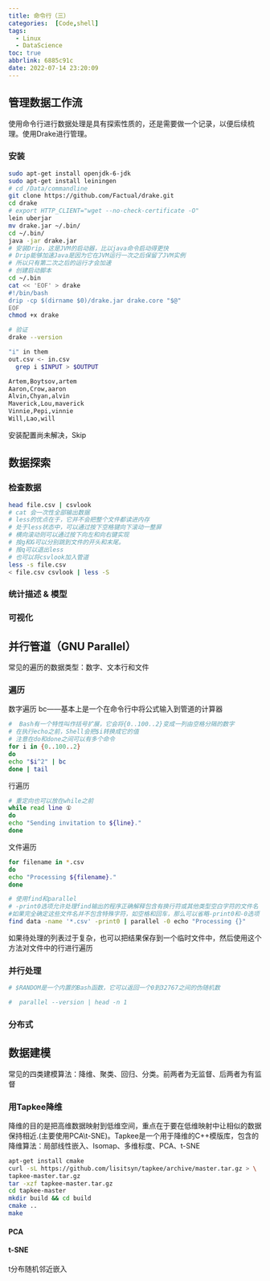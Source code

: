 ```yaml
---
title: 命令行（三）
categories:  [Code,shell]
tags:
  - Linux
  - DataScience
toc: true
abbrlink: 6885c91c
date: 2022-07-14 23:20:09
---
```


## 管理数据工作流
使用命令行进行数据处理是具有探索性质的，还是需要做一个记录，以便后续梳理。使用Drake进行管理。
<!--more-->
### 安装
``` sh
sudo apt-get install openjdk-6-jdk
sudo apt-get install leiningen
# cd /Data/commandline
git clone https://github.com/Factual/drake.git
cd drake
# export HTTP_CLIENT="wget --no-check-certificate -O"
lein uberjar
mv drake.jar ~/.bin/
cd ~/.bin/
java -jar drake.jar
# 安装Drip，这是JVM的启动器，比以java命令启动得更快
# Drip能够加速Java是因为它在JVM运行一次之后保留了JVM实例
# 所以只有第二次之后的运行才会加速
# 创建启动脚本
cd ~/.bin
cat << 'EOF' > drake
#!/bin/bash
drip -cp $(dirname $0)/drake.jar drake.core "$@"
EOF
chmod +x drake

# 验证
drake --version

"i" in them
out.csv <- in.csv
  grep i $INPUT > $OUTPUT

Artem,Boytsov,artem
Aaron,Crow,aaron
Alvin,Chyan,alvin
Maverick,Lou,maverick
Vinnie,Pepi,vinnie
Will,Lao,will
```


安装配置尚未解决，Skip


## 数据探索

### 检查数据
``` sh
head file.csv | csvlook
# cat 会一次性全部输出数据
# less的优点在于，它并不会把整个文件都读进内存
# 处于less状态中，可以通过按下空格键向下滚动一整屏
# 横向滚动则可以通过按下向左和向右键实现
# 按g和G可以分别跳到文件的开头和末尾。
# 按q可以退出less
# 也可以将csvlook加入管道
less -s file.csv
< file.csv csvlook | less -S

```
### 统计描述 & 模型

### 可视化



## 并行管道（GNU Parallel）
常见的遍历的数据类型：数字、文本行和文件

### 遍历
数字遍历
bc——基本上是一个在命令行中将公式输入到管道的计算器
``` sh
#  Bash有一个特性叫作括号扩展，它会将{0..100..2}变成一列由空格分隔的数字
# 在执行echo之前，Shell会把$i转换成它的值
# 注意在do和done之间可以有多个命令
for i in {0..100..2} 
do
echo "$i^2" | bc 
done | tail 
```
行遍历

```sh
# 重定向也可以放在while之前
while read line ①
do
echo "Sending invitation to ${line}."
done
```

文件遍历
``` sh
for filename in *.csv
do
echo "Processing ${filename}."
done

# 使用find和parallel
# -print0选项允许处理find输出的程序正确解释包含有换行符或其他类型空白字符的文件名
#如果完全确定这些文件名并不包含特殊字符，如空格和回车，那么可以省略-print0和-0选项
find data -name '*.csv' -print0 | parallel -0 echo "Processing {}"
```
如果待处理的列表过于复杂，也可以把结果保存到一个临时文件中，然后使用这个方法对文件中的行进行遍历

### 并行处理

``` sh
# $RANDOM是一个内置的Bash函数，它可以返回一个0到32767之间的伪随机数

#  parallel --version | head -n 1

```
###  分布式

## 数据建模
常见的四类建模算法：降维、聚类、回归、分类。前两者为无监督、后两者为有监督

### 用Tapkee降维
降维的目的是把高维数据映射到低维空间，重点在于要在低维映射中让相似的数据保持相近.(主要使用PCA\t-SNE)。Tapkee是一个用于降维的C++模版库，包含的降维算法：局部线性嵌入、Isomap、多维标度、PCA、t-SNE
``` sh
apt-get install cmake
curl -sL https://github.com/lisitsyn/tapkee/archive/master.tar.gz > \
tapkee-master.tar.gz
tar -xzf tapkee-master.tar.gz
cd tapkee-master
mkdir build && cd build
cmake ..
make
```
 #### PCA


 #### t-SNE
t分布随机邻近嵌入